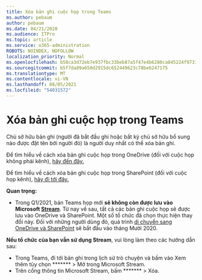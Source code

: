 ```yaml
---
title: Xóa bản ghi cuộc họp trong Teams
ms.author: pebaum
author: pebaum
ms.date: 04/21/2020
ms.audience: ITPro
ms.topic: article
ms.service: o365-administration
ROBOTS: NOINDEX, NOFOLLOW
localization_priority: Normal
ms.openlocfilehash: b58ca3d72eb7e937fbc33beb87a5f47e4b6280ca845224f973189e689c33c03c
ms.sourcegitcommit: b5f7da89a650d2915dc652449623c78be6247175
ms.translationtype: MT
ms.contentlocale: vi-VN
ms.lasthandoff: 08/05/2021
ms.locfileid: "54031572"
---
```

# <a name="delete-a-meeting-recording-in-teams"></a>Xóa bản ghi cuộc họp trong Teams

Chủ sở hữu bản ghi (người đã bắt đầu ghi hoặc bất kỳ chủ sở hữu bổ sung nào được đặt tên bởi người đó) là người duy nhất có thể xóa bản ghi.  

Để tìm hiểu về cách xóa bản ghi cuộc họp trong OneDrive (đối với cuộc họp không phải kênh), [hãy đến đây.](https://support.microsoft.com/office/21fe345a-e488-4fa7-932b-f053c1bebe8a)  

Để tìm hiểu về cách xóa bản ghi cuộc họp trong SharePoint (đối với cuộc họp kênh), [hãy đi tới đây.](https://support.microsoft.com/office/71f3c90a-0d24-4d80-8b66-f88234b79a52)  

**Quan trọng:**

- Trong Q1/2021, bản Teams họp mới **sẽ không còn được lưu vào Microsoft [Stream](https://stream.microsoft.com/)**. Từ nay về sau, tất cả các bản ghi cuộc họp sẽ được lưu vào OneDrive và SharePoint. Một số tổ chức đã chọn thực hiện thay đổi này. Đối với những người dùng đó, quá trình [di chuyển sang OneDrive và SharePoint](https://docs.microsoft.com/MicrosoftTeams/tmr-meeting-recording-change) sẽ bắt đầu vào tháng Mười 2020.

**Nếu tổ chức của bạn vẫn sử dụng Stream**, vui lòng làm theo các hướng dẫn sau:

- Trong Teams, đi tới bản ghi trong lịch sử trò chuyện và bấm vào Xem thêm tùy chọn ******* > Mở trong Microsoft Stream.
- Trên cổng thông tin Microsoft Stream, bấm ******* > Xóa.
